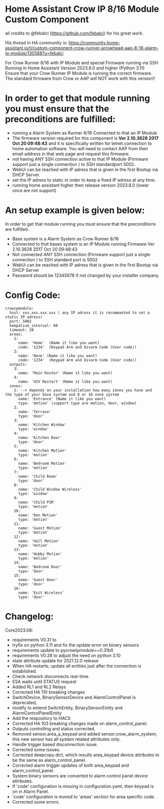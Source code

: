 # Home Assistant Crow IP 8/16 Module Custom Component

all credits to @febalci (https://github.com/febalci) for his great work.

His thread in HA community is:
https://community.home-assistant.io/t/custom-component-crow-runner-arrowhead-aap-8-16-alarm-ip-module/130588?u=febalci

For Crow Runner 8/16 with IP Module and special Firmware running via SSH Running in Home Assistant Version 2023.8.0 and higher (Python 3.11)
Ensure that your Crow Runner IP Module is running the correct firmware. The standard firmware from Crow or AAP will NOT work with this version!!

In order to get that module running you must ensure that the preconditions are fulfilled:
=========================================================================================

- running a Alarm System as Runner 8/16 Connected to that an IP Module
- The firmware version required for this component is **Ver 2.10.3628 2017 Oct 20 09:48:43** and it is specifically written for telnet connection to home automation software. You will need to contact AAP from their email address in that web page and request this firmware.
- not having ANY SSH connection active to that IP Module (Firmware support just a single connection ) to SSH standardport 5002.
- WebUi can be reached with IP adress that is given in the first Bootup via DHCP Server.
- set the IP adress to static in order to keep a fixed IP adress at any time.
- running home assistant higher then release version 2023.8.0 (lower once are not support)

An setup example is given below:
================================
In order to get that module running you must ensure that the preconditions are fulfilled.

- Base system is a Alarm System as Crow Runner 8/16
- Connected to that bases system is an IP Module running Firmware Ver 2.10.3628 2017 Oct 20 09:48:43
- Not connected ANY SSH connection (Firmware support just a single connection ) to SSH standard port is 5002
- WebUi can be reached with IP adress that is given in the first Bootup via DHCP Server
- Password should be 12345678 if not changed by your installer company. 


Config Code:
============

```
crowipmodule:
  host: xxx.xxx.xxx.xxx ( any IP adress it is recommanted to set a static IP adress)
  port: 5002
  keepalive_interval: 60
  timeout: 20
  areas:
    1:
      name: 'Home'  (Name it like you want)
      code: '1234'  (Keypad Arm and Disarm Code (User code))
    2:
      name: 'None' (Name it like you want)
      code: '1234'  (Keypad Arm and Disarm Code (User code))
  outputs:
    3:
      name: 'Main Router' (Name it like you want)
    4:
      name: 'USV Restart' (Name it like you want)
  zones:
    1: --> depends on your installation how many zones you have and the type of your base system and 8 or 16 zone system
      name: 'Entrance' (Name it like you want)
      type: 'motion' (support type are motion, door, window)
    2:
      name: 'Terrace'
      type: 'door'
    3:
      name: 'Kitchen Window'
      type: 'window'
    4:
      name: 'Kitchen Door'
      type: 'door'
    5:
      name: 'Kitchen Motion'
      type: 'motion'
    6:
      name: 'Bedroom Motion'
      type: 'motion'
    7:
      name: 'Child Room'
      type: 'door'
    8:
      name: 'Child Window Wireless'
      type: 'window'
    9:
      name: 'Child PIR'
      type: 'motion'
    10:
      name: 'Den Motion'
      type: 'motion'
    11:
      name: 'Guest Motion'
      type: 'motion'
    12:
      name: 'Hall Motion'
      type: 'motion'
    13:
      name: 'Hobby Motion'
      type: 'motion'
    14:
      name: 'Bedroom Door'
      type: 'door'
    15:
      name: 'Guest Door'
      type: 'door'
    16:
      name: 'Exit Wireless'
      type: 'door'
```

Changelog:
==========
Core2023.08:
- requirements V0.31 to
- tryfix on python 3.11 and fix the update error on binary sensors
- requirements update to pycrowipmodule==0.31b0
- requirements V0.28 to adjust the need on python 3.10
- state attribute update for 2021.12.0 release
- When HA restarts; update all entities just after the connection is established.
- Check network disconnects real-time.
- ESA waits until STATUS request
- Added RL1 and RL2 Relays
- Corrected HA 110 breaking changes
- SwitchDevice, BinarySensorDevice and AlarmControlPanel is deprecated,
- modify to extend SwitchEntity, BinarySensorEntity and AlarmControlPanelEntity
- Add the respository to HACS
- Corrected HA 103 breaking changes made on alarm_control_panel.
- Outputs controlling and status corrected.
- Removed sensor.area_a_keypad and added sensor.crow_alarm_system; this new sensor has all system related attributes only.
- Handle trigger based disconnection issue.
- Corrected some issues.
- Corrected deepcopy dict, which results area_keypad device attributes to be the same as alarm_control_panel.
- Corrected alarm trigger updates of both area_keypad and alarm_control_panel.
- System binary sensors are converted to alarm control panel device attributes.
- If 'code' configuration is missing in configuration.yaml, then keypad is on in Alarm Panel.
- 'code' configuration is moved to 'areas' section for area specific code.
- Corrected some errors.
